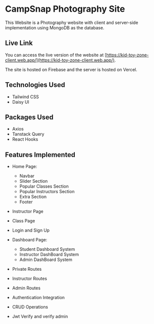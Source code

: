 # CampSnap Photography Site

This Website is a Photography website with client and server-side implementation using MongoDB as the database.

## Live Link

You can access the live version of the website at [https://kid-toy-zone-client.web.app/](https://kid-toy-zone-client.web.app/).

The site is hosted on Firebase and the server is hosted on Vercel.

## Technologies Used

- Tailwind CSS
- Daisy UI
## Packages Used

- Axios
- Tanstack Query
- React Hooks



## Features Implemented

- Home Page:
  - Navbar
  - Slider Section
  - Popular Classes Section
  - Popular Instructors Section
  - Extra Section
  - Footer

- Instructor Page

- Class Page
- Login and Sign Up


- Dashboard Page:
  - Student Dashboard System
  - Instructor DashBoard System
  - Admin DashBoard System

- Private Routes
- Instructor Routes
- Admin Routes
- Authentication Integration
- CRUD Operations
- Jwt Verify and verify admin




